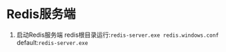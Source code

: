 # Redis服务端
1. 启动Redis服务端 
redis根目录运行:`redis-server.exe redis.windows.conf`
default:`redis-server.exe`
